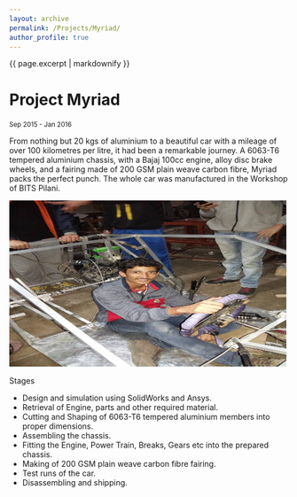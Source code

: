 ```yaml
---
layout: archive
permalink: /Projects/Myriad/
author_profile: true
---
```


{{ page.excerpt | markdownify }}

# Project Myriad
<small>Sep 2015 - Jan 2016</small>

<p>From nothing but 20 kgs of aluminium to a beautiful car with a mileage of over 100 kilometres per litre, it had been a remarkable journey. A 6063-T6 tempered aluminium chassis, with a Bajaj 100cc engine, alloy disc brake wheels, and a fairing made of 200 GSM plain weave carbon fibre, Myriad packs the perfect punch. The whole car was manufactured in the Workshop of BITS Pilani.</p>

<img src="/images/Myriad1.jpg" width="500" height="300"/>

<p>Stages
	<ul>
		<li>Design and simulation using SolidWorks and Ansys.</li>
		<li>Retrieval of Engine, parts and other required material.</li>
		<li>Cutting and Shaping of 6063-T6 tempered aluminium members into proper dimensions.</li>
		<li>Assembling the chassis.</li>
		<li>Fitting the Engine, Power Train, Breaks, Gears etc into the prepared chassis.</li>
		<li>Making of 200 GSM plain weave carbon fibre fairing.</li>
		<li>Test runs of the car.</li>
		<li>Disassembling and shipping.</li>
	</ul>
</p>
